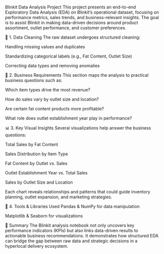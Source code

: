
 Blinkit Data Analysis Project
This project presents an end-to-end Exploratory Data Analysis (EDA) on Blinkit’s operational dataset, focusing on performance metrics, sales trends, and business-relevant insights. The goal is to assist Blinkit in making data-driven decisions around product assortment, outlet performance, and customer preferences.

🧹 1. Data Cleaning
The raw dataset undergoes structured cleaning:

Handling missing values and duplicates

Standardizing categorical labels (e.g., Fat Content, Outlet Size)

Correcting data types and removing anomalies

🎯 2. Business Requirements
This section maps the analysis to practical business questions such as:

Which item types drive the most revenue?

How do sales vary by outlet size and location?

Are certain fat content products more profitable?

What role does outlet establishment year play in performance?

📊 3. Key Visual Insights
Several visualizations help answer the business questions:

Total Sales by Fat Content

Sales Distribution by Item Type

Fat Content by Outlet vs. Sales

Outlet Establishment Year vs. Total Sales

Sales by Outlet Size and Location

Each chart reveals relationships and patterns that could guide inventory planning, outlet expansion, and marketing strategies.

🧰 4. Tools & Libraries Used
Pandas & NumPy for data manipulation

Matplotlib & Seaborn for visualizations


📌 Summary
The Blinkit analysis notebook not only uncovers key performance indicators (KPIs) but also links data-driven results to actionable business recommendations. It demonstrates how structured EDA can bridge the gap between raw data and strategic decisions in a hyperlocal delivery ecosystem.
